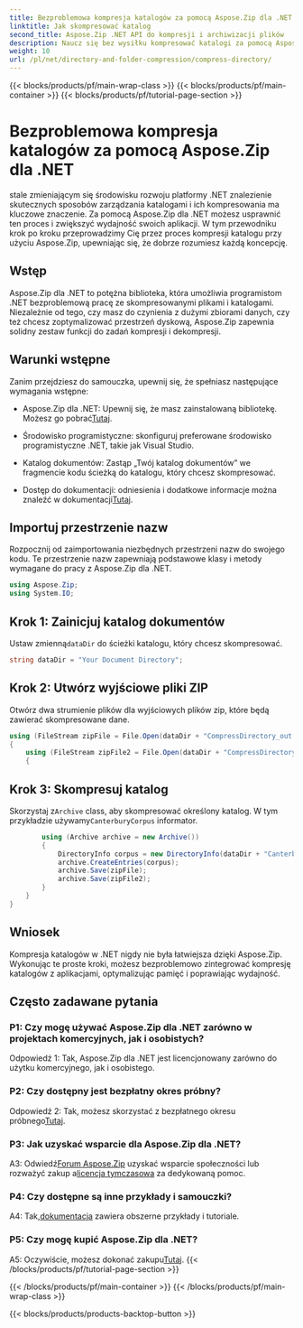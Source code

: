 ```yaml
---
title: Bezproblemowa kompresja katalogów za pomocą Aspose.Zip dla .NET
linktitle: Jak skompresować katalog
second_title: Aspose.Zip .NET API do kompresji i archiwizacji plików
description: Naucz się bez wysiłku kompresować katalogi za pomocą Aspose.Zip dla .NET. Przyspiesz rozwój swojej platformy .NET poprzez efektywną optymalizację przestrzeni dyskowej.
weight: 10
url: /pl/net/directory-and-folder-compression/compress-directory/
---
```


{{< blocks/products/pf/main-wrap-class >}}
{{< blocks/products/pf/main-container >}}
{{< blocks/products/pf/tutorial-page-section >}}

# Bezproblemowa kompresja katalogów za pomocą Aspose.Zip dla .NET

stale zmieniającym się środowisku rozwoju platformy .NET znalezienie skutecznych sposobów zarządzania katalogami i ich kompresowania ma kluczowe znaczenie. Za pomocą Aspose.Zip dla .NET możesz usprawnić ten proces i zwiększyć wydajność swoich aplikacji. W tym przewodniku krok po kroku przeprowadzimy Cię przez proces kompresji katalogu przy użyciu Aspose.Zip, upewniając się, że dobrze rozumiesz każdą koncepcję.

## Wstęp

Aspose.Zip dla .NET to potężna biblioteka, która umożliwia programistom .NET bezproblemową pracę ze skompresowanymi plikami i katalogami. Niezależnie od tego, czy masz do czynienia z dużymi zbiorami danych, czy też chcesz zoptymalizować przestrzeń dyskową, Aspose.Zip zapewnia solidny zestaw funkcji do zadań kompresji i dekompresji.

## Warunki wstępne

Zanim przejdziesz do samouczka, upewnij się, że spełniasz następujące wymagania wstępne:

-  Aspose.Zip dla .NET: Upewnij się, że masz zainstalowaną bibliotekę. Możesz go pobrać[Tutaj](https://releases.aspose.com/zip/net/).

- Środowisko programistyczne: skonfiguruj preferowane środowisko programistyczne .NET, takie jak Visual Studio.

- Katalog dokumentów: Zastąp „Twój katalog dokumentów” we fragmencie kodu ścieżką do katalogu, który chcesz skompresować.

-  Dostęp do dokumentacji: odniesienia i dodatkowe informacje można znaleźć w dokumentacji[Tutaj](https://reference.aspose.com/zip/net/).

## Importuj przestrzenie nazw

Rozpocznij od zaimportowania niezbędnych przestrzeni nazw do swojego kodu. Te przestrzenie nazw zapewniają podstawowe klasy i metody wymagane do pracy z Aspose.Zip dla .NET.

```csharp
using Aspose.Zip;
using System.IO;
```

## Krok 1: Zainicjuj katalog dokumentów

 Ustaw zmienną`dataDir` do ścieżki katalogu, który chcesz skompresować.

```csharp
string dataDir = "Your Document Directory";
```

## Krok 2: Utwórz wyjściowe pliki ZIP

Otwórz dwa strumienie plików dla wyjściowych plików zip, które będą zawierać skompresowane dane.

```csharp
using (FileStream zipFile = File.Open(dataDir + "CompressDirectory_out.zip", FileMode.Create))
{
    using (FileStream zipFile2 = File.Open(dataDir + "CompressDirectory2_out.zip", FileMode.Create))
    {
```

## Krok 3: Skompresuj katalog

 Skorzystaj z`Archive` class, aby skompresować określony katalog. W tym przykładzie używamy`CanterburyCorpus` informator.

```csharp
        using (Archive archive = new Archive())
        {
            DirectoryInfo corpus = new DirectoryInfo(dataDir + "CanterburyCorpus");
            archive.CreateEntries(corpus);
            archive.Save(zipFile);
            archive.Save(zipFile2);
        }
    }
}
```

## Wniosek

Kompresja katalogów w .NET nigdy nie była łatwiejsza dzięki Aspose.Zip. Wykonując te proste kroki, możesz bezproblemowo zintegrować kompresję katalogów z aplikacjami, optymalizując pamięć i poprawiając wydajność.

## Często zadawane pytania

### P1: Czy mogę używać Aspose.Zip dla .NET zarówno w projektach komercyjnych, jak i osobistych?

Odpowiedź 1: Tak, Aspose.Zip dla .NET jest licencjonowany zarówno do użytku komercyjnego, jak i osobistego.

### P2: Czy dostępny jest bezpłatny okres próbny?

 Odpowiedź 2: Tak, możesz skorzystać z bezpłatnego okresu próbnego[Tutaj](https://releases.aspose.com/zip/net).

### P3: Jak uzyskać wsparcie dla Aspose.Zip dla .NET?

 A3: Odwiedź[Forum Aspose.Zip](https://forum.aspose.com/c/zip/37) uzyskać wsparcie społeczności lub rozważyć zakup a[licencja tymczasowa](https://purchase.aspose.com/temporary-license/) za dedykowaną pomoc.

### P4: Czy dostępne są inne przykłady i samouczki?

 A4: Tak,[dokumentacja](https://reference.aspose.com/zip/net/) zawiera obszerne przykłady i tutoriale.

### P5: Czy mogę kupić Aspose.Zip dla .NET?

 A5: Oczywiście, możesz dokonać zakupu[Tutaj](https://purchase.aspose.com/buy).
{{< /blocks/products/pf/tutorial-page-section >}}

{{< /blocks/products/pf/main-container >}}
{{< /blocks/products/pf/main-wrap-class >}}

{{< blocks/products/products-backtop-button >}}
